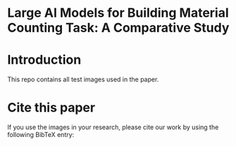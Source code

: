 # Large AI Models for Building Material Counting Task: A Comparative Study

# Introduction
This repo contains all test images used in the paper.

# Cite this paper
If you use the images in your research, please cite our work by using the following BibTeX entry:

